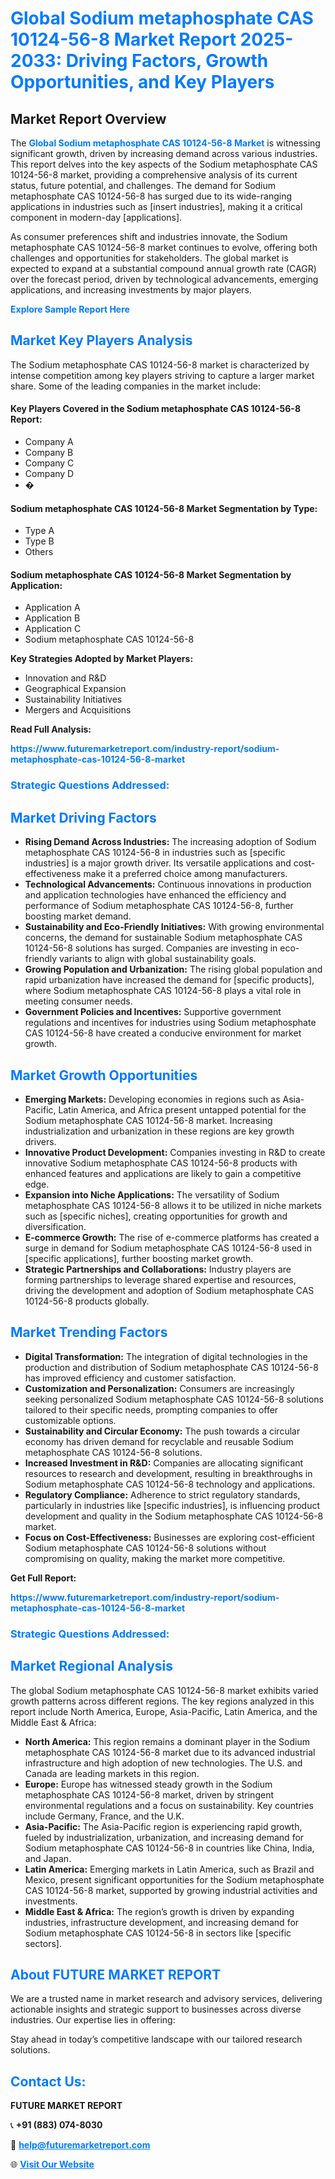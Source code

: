 <h1 style="color: #007BFF;">Global Sodium metaphosphate CAS 10124-56-8 Market Report 2025-2033: Driving Factors, Growth Opportunities, and Key Players</h1>

<section id="overview">
<h2>Market Report Overview</h2>
<p>The <a href="https://www.futuremarketreport.com/industry-report/sodium-metaphosphate-cas-10124-56-8-market" style="color: #007BFF; text-decoration: none;"><strong>Global Sodium metaphosphate CAS 10124-56-8 Market</strong></a> is witnessing significant growth, driven by increasing demand across various industries. This report delves into the key aspects of the Sodium metaphosphate CAS 10124-56-8 market, providing a comprehensive analysis of its current status, future potential, and challenges. The demand for Sodium metaphosphate CAS 10124-56-8 has surged due to its wide-ranging applications in industries such as [insert industries], making it a critical component in modern-day [applications].</p>
<p>As consumer preferences shift and industries innovate, the Sodium metaphosphate CAS 10124-56-8 market continues to evolve, offering both challenges and opportunities for stakeholders. The global market is expected to expand at a substantial compound annual growth rate (CAGR) over the forecast period, driven by technological advancements, emerging applications, and increasing investments by major players.</p>
</section>

<section id="overview">
<p><a href="https://www.futuremarketreport.com/request-sample/reportId=120747" style="color: #007BFF; text-decoration: none;"><strong>Explore Sample Report Here</strong></a></p>
</section>

<section id="key-players">
<h2 style="color: #007BFF;">Market Key Players Analysis</h2>
<p>The Sodium metaphosphate CAS 10124-56-8 market is characterized by intense competition among key players striving to capture a larger market share. Some of the leading companies in the market include:</p>
<h4>Key Players Covered in the Sodium metaphosphate CAS 10124-56-8 Report:</h4>
<ul><li>Company A</li><li>Company B</li><li>Company C</li><li>Company D</li><li>�</li></ul>
<h4>Sodium metaphosphate CAS 10124-56-8 Market Segmentation by Type:</h4>
<ul><li>Type A</li><li>Type B</li><li>Others</li></ul>

<h4>Sodium metaphosphate CAS 10124-56-8 Market Segmentation by Application:</h4>
<ul><li>Application A</li><li>Application B</li><li>Application C</li><li>Sodium metaphosphate CAS 10124-56-8</li></ul>
<p><strong>Key Strategies Adopted by Market Players:</strong></p>
<ul>
<li>Innovation and R&D</li>
<li>Geographical Expansion</li>
<li>Sustainability Initiatives</li>
<li>Mergers and Acquisitions</li>
</ul>
</section>

<section>
<p><strong>Read Full Analysis: </strong></p><a href="https://www.futuremarketreport.com/industry-report/sodium-metaphosphate-cas-10124-56-8-market" style="color: #007BFF; text-decoration: none;"><strong>https://www.futuremarketreport.com/industry-report/sodium-metaphosphate-cas-10124-56-8-market</strong></a>
<h3 style="color: #007BFF;">Strategic Questions Addressed:</h3>
</section>

<section id="driving-factors">
<h2 style="color: #007BFF;">Market Driving Factors</h2>
<ul>
<li><strong>Rising Demand Across Industries:</strong> The increasing adoption of Sodium metaphosphate CAS 10124-56-8 in industries such as [specific industries] is a major growth driver. Its versatile applications and cost-effectiveness make it a preferred choice among manufacturers.</li>
<li><strong>Technological Advancements:</strong> Continuous innovations in production and application technologies have enhanced the efficiency and performance of Sodium metaphosphate CAS 10124-56-8, further boosting market demand.</li>
<li><strong>Sustainability and Eco-Friendly Initiatives:</strong> With growing environmental concerns, the demand for sustainable Sodium metaphosphate CAS 10124-56-8 solutions has surged. Companies are investing in eco-friendly variants to align with global sustainability goals.</li>
<li><strong>Growing Population and Urbanization:</strong> The rising global population and rapid urbanization have increased the demand for [specific products], where Sodium metaphosphate CAS 10124-56-8 plays a vital role in meeting consumer needs.</li>
<li><strong>Government Policies and Incentives:</strong> Supportive government regulations and incentives for industries using Sodium metaphosphate CAS 10124-56-8 have created a conducive environment for market growth.</li>
</ul>
</section>

<section id="growth-opportunities">
<h2 style="color: #007BFF;">Market Growth Opportunities</h2>
<ul>
<li><strong>Emerging Markets:</strong> Developing economies in regions such as Asia-Pacific, Latin America, and Africa present untapped potential for the Sodium metaphosphate CAS 10124-56-8 market. Increasing industrialization and urbanization in these regions are key growth drivers.</li>
<li><strong>Innovative Product Development:</strong> Companies investing in R&D to create innovative Sodium metaphosphate CAS 10124-56-8 products with enhanced features and applications are likely to gain a competitive edge.</li>
<li><strong>Expansion into Niche Applications:</strong> The versatility of Sodium metaphosphate CAS 10124-56-8 allows it to be utilized in niche markets such as [specific niches], creating opportunities for growth and diversification.</li>
<li><strong>E-commerce Growth:</strong> The rise of e-commerce platforms has created a surge in demand for Sodium metaphosphate CAS 10124-56-8 used in [specific applications], further boosting market growth.</li>
<li><strong>Strategic Partnerships and Collaborations:</strong> Industry players are forming partnerships to leverage shared expertise and resources, driving the development and adoption of Sodium metaphosphate CAS 10124-56-8 products globally.</li>
</ul>
</section>

<section id="trending-factors">
<h2 style="color: #007BFF;">Market Trending Factors</h2>
<ul>
<li><strong>Digital Transformation:</strong> The integration of digital technologies in the production and distribution of Sodium metaphosphate CAS 10124-56-8 has improved efficiency and customer satisfaction.</li>
<li><strong>Customization and Personalization:</strong> Consumers are increasingly seeking personalized Sodium metaphosphate CAS 10124-56-8 solutions tailored to their specific needs, prompting companies to offer customizable options.</li>
<li><strong>Sustainability and Circular Economy:</strong> The push towards a circular economy has driven demand for recyclable and reusable Sodium metaphosphate CAS 10124-56-8 solutions.</li>
<li><strong>Increased Investment in R&D:</strong> Companies are allocating significant resources to research and development, resulting in breakthroughs in Sodium metaphosphate CAS 10124-56-8 technology and applications.</li>
<li><strong>Regulatory Compliance:</strong> Adherence to strict regulatory standards, particularly in industries like [specific industries], is influencing product development and quality in the Sodium metaphosphate CAS 10124-56-8 market.</li>
<li><strong>Focus on Cost-Effectiveness:</strong> Businesses are exploring cost-efficient Sodium metaphosphate CAS 10124-56-8 solutions without compromising on quality, making the market more competitive.</li>
</ul>
</section>

<section>
<p><strong>Get Full Report: </strong></p><a href="https://www.futuremarketreport.com/industry-report/sodium-metaphosphate-cas-10124-56-8-market" style="color: #007BFF; text-decoration: none;"><strong>https://www.futuremarketreport.com/industry-report/sodium-metaphosphate-cas-10124-56-8-market</strong></a>
<h3 style="color: #007BFF;">Strategic Questions Addressed:</h3>
</section>


<section id="regional-analysis">
<h2 style="color: #007BFF;">Market Regional Analysis</h2>
<p>The global Sodium metaphosphate CAS 10124-56-8 market exhibits varied growth patterns across different regions. The key regions analyzed in this report include North America, Europe, Asia-Pacific, Latin America, and the Middle East & Africa:</p>
<ul>
<li><strong>North America:</strong> This region remains a dominant player in the Sodium metaphosphate CAS 10124-56-8 market due to its advanced industrial infrastructure and high adoption of new technologies. The U.S. and Canada are leading markets in this region.</li>
<li><strong>Europe:</strong> Europe has witnessed steady growth in the Sodium metaphosphate CAS 10124-56-8 market, driven by stringent environmental regulations and a focus on sustainability. Key countries include Germany, France, and the U.K.</li>
<li><strong>Asia-Pacific:</strong> The Asia-Pacific region is experiencing rapid growth, fueled by industrialization, urbanization, and increasing demand for Sodium metaphosphate CAS 10124-56-8 in countries like China, India, and Japan.</li>
<li><strong>Latin America:</strong> Emerging markets in Latin America, such as Brazil and Mexico, present significant opportunities for the Sodium metaphosphate CAS 10124-56-8 market, supported by growing industrial activities and investments.</li>
<li><strong>Middle East & Africa:</strong> The region’s growth is driven by expanding industries, infrastructure development, and increasing demand for Sodium metaphosphate CAS 10124-56-8 in sectors like [specific sectors].</li>
</ul>
</section>

<footer>
<h2 style="color: #007BFF;">About FUTURE MARKET REPORT</h2>
<p>We are a trusted name in market research and advisory services, delivering actionable insights and strategic support to businesses across diverse industries. Our expertise lies in offering:</p>

<p>Stay ahead in today’s competitive landscape with our tailored research solutions.</p>

<h2 style="color: #007BFF;">Contact Us:</h2>
<p><strong>FUTURE MARKET REPORT</strong></p>
<p>📞 <strong>+91 (883) 074-8030</strong></p>
<p>📧 <strong><a href="mailto:help@futuremarketreport.com" style="color: #007BFF;">help@futuremarketreport.com</a></strong></p>
<p>🌐 <strong><a href="https://www.futuremarketreport.com/" style="color: #007BFF;">Visit Our Website</a></strong></p>
</footer>